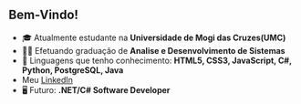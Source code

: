 ## Bem-Vindo!

- 🎓 Atualmente estudante na **Universidade de Mogi das Cruzes(UMC)**
- 👨‍🎓 Efetuando graduação de **Analise e Desenvolvimento de Sistemas**
- 📕 Linguagens que tenho conhecimento: **HTML5, CSS3, JavaScript, C#, Python, PostgreSQL, Java**
- Meu <a href="https://www.linkedin.com/in/lucas-santos-191577202/">LinkedIn</a>
- 🖥️ Futuro: **.NET/C# Software Developer**
